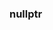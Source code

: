 ### nullptr

<!--
**ruanjiancheng/ruanjiancheng** is a ✨ _special_ ✨ repository because its `README.md` (this file) appears on your GitHub profile.

Here are some ideas to get you started:

- 🔭 I’m currently working on ...
- 🌱 I’m currently learning ...
- 👯 I’m looking to collaborate on ...
- 🤔 I’m looking for help with ...
- 💬 Ask me about ...
- 📫 How to reach me: ...
- 😄 Pronouns: ...
- ⚡ Fun fact: ...
-->

<!-- [![Anurag's GitHub stats](https://github-readme-stats.vercel.app/api?username=ruanjiancheng)](https://github.com/anuraghazra/github-readme-stats)



[![Top Langs](https://github-readme-stats.vercel.app/api/top-langs/?username=ruanjiancheng&layout=compact&hide=vue,HTML,CSS)](https://github.com/anuraghazra/github-readme-stats) -->

